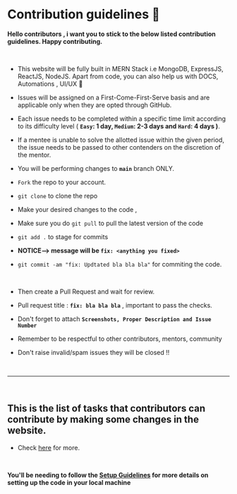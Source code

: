 # Contribution guidelines 🔐

**Hello contributors , i want you to stick to the below listed contribution guidelines. Happy contributing.**

<br/>

- This website will be fully built in MERN Stack i.e MongoDB, ExpressJS, ReactJS, NodeJS. Apart from code, you can also help us with DOCS, Automations , UI/UX 🚀
- Issues will be assigned on a First-Come-First-Serve basis and are applicable only when they are opted through GitHub.
- Each issue needs to be completed within a specific time limit according to its difficulty level ( **`Easy`: 1 day, `Medium`: 2-3 days and `Hard`: 4 days )**.
- If a mentee is unable to solve the allotted issue within the given period, the issue needs to be passed to other contenders on the discretion of the mentor.

- You will be performing changes to **`main`** branch ONLY.
- `Fork` the repo to your account.
- `git clone` to clone the repo

- Make your desired changes to the code ,
- Make sure you do `git pull` to pull the latest version of the code
- `git add .` to stage for commits
- **NOTICE--> message will be `fix: <anything you fixed>`**
- `git commit -am "fix: Updtated bla bla bla"` for commiting the code.

  <br/>

- Then create a Pull Request and wait for review.
- Pull request title : **`fix: bla bla bla`** , important to pass the checks.
- Don't forget to attach **`Screenshots, Proper Description and Issue Number`**
- Remember to be respectful to other contributors, mentors, community
- Don't raise invalid/spam issues they will be closed !!

<br/>

---

<br/>

## This is the list of tasks that contributors can contribute by making some changes in the website.

- Check [here](https://github.com/WikiPortal/DoodleCollab/issues) for more.

<br/>

**You'll be needing to follow the [Setup Guidelines](https://github.com/WikiPortal/DoodleCollab/blob/main/Setup.md) for more details on setting up the code in your local machine**
